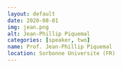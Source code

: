 ```yaml
---
layout: default
date: 2020-08-01
img: jean.png
alt: Jean-Phillip Piquemal
categories: [speaker, two]
name: Prof. Jean-Phillip Piquemal
location: Sorbonne Universite (FR)
---
```

